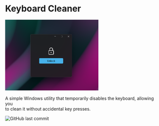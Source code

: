 # Keyboard Cleaner  

<img src="cover.png" width="60%">

A simple Windows utility that temporarily disables the keyboard, allowing you <br />
to clean it without accidental key presses.  

![GitHub last commit](https://img.shields.io/github/last-commit/15traven/bbbreathing?key_lock=github)
